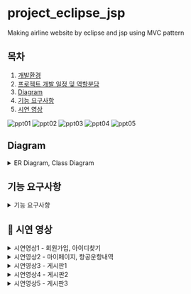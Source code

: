 # project_eclipse_jsp
Making airline website by eclipse and jsp using MVC pattern

## 목차    
1. [개발환경](#-개발환경)  
2. [프로젝트 개발 일정 및 역할분담](#-조원)     
4. [Diagram](#diagram)   
5. [기능 요구사항](#기능-요구사항)     
6. [시연 영상](#-시연-영상)

   
![ppt01](https://github.com/dwdwdw12/project_eclipse_jsp/assets/147116004/b60e86ee-c396-45c7-ab4a-49aad2954eca)
![ppt02](https://github.com/dwdwdw12/project_eclipse_jsp/assets/147116004/f8f0b8f7-88a0-4227-989b-e6d1715047de)
![ppt03](https://github.com/dwdwdw12/project_eclipse_jsp/assets/147116004/b8adf69b-c905-4614-97ae-b13aa5d389b1)
![ppt04](https://github.com/dwdwdw12/project_eclipse_jsp/assets/147116004/5178a0f6-1a39-451a-ad9c-50833d67de4a)
![ppt05](https://github.com/dwdwdw12/project_eclipse_jsp/assets/147116004/a4a8ae31-1b05-4620-ba4f-8c3a061f0c0d)

## Diagram
<details>
  <summary>
    ER Diagram, Class Diagram
  </summary>
   
![ppt06](https://github.com/dwdwdw12/project_eclipse_jsp/assets/147116004/6f16267b-1fff-4733-b672-d4dc1c3812f3)
![ppt07](https://github.com/dwdwdw12/project_eclipse_jsp/assets/147116004/8466bbc5-29fa-43ce-befc-50d440223d8c)
![ppt08](https://github.com/dwdwdw12/project_eclipse_jsp/assets/147116004/7509cd97-b76d-4157-a3d5-a7ac3e1aeb03)
![ppt09](https://github.com/dwdwdw12/project_eclipse_jsp/assets/147116004/448f5fa0-1dfe-4fcc-acf4-11bec0cccf06)
![ppt10](https://github.com/dwdwdw12/project_eclipse_jsp/assets/147116004/e5bb8229-6a68-40c3-b2e8-94925f6490e7)
</details>

## 기능 요구사항
<details>
  <summary>
    기능 요구사항
  </summary>
   
![ppt11](https://github.com/dwdwdw12/project_eclipse_jsp/assets/147116004/4a0ff223-9aae-43dd-80c1-e50b9aec75e3)
![ppt12](https://github.com/dwdwdw12/project_eclipse_jsp/assets/147116004/706a7037-b976-4415-9d5b-b05537f1c7fd)
![ppt13](https://github.com/dwdwdw12/project_eclipse_jsp/assets/147116004/5bff6a97-ac61-4620-ba85-f4bf4acf4961)
![ppt14](https://github.com/dwdwdw12/project_eclipse_jsp/assets/147116004/0e093d5b-104e-4966-a847-2040cfd7f1ae)
![ppt15](https://github.com/dwdwdw12/project_eclipse_jsp/assets/147116004/c566ea6b-bfed-49c5-b56c-7c0b5863cb9e)
![ppt16](https://github.com/dwdwdw12/project_eclipse_jsp/assets/147116004/ca0357f8-d7f8-4cf1-9101-e4d7b6586a04)
![ppt17](https://github.com/dwdwdw12/project_eclipse_jsp/assets/147116004/3543ebe4-09d9-4534-9645-bcca09a62e88)
![ppt18](https://github.com/dwdwdw12/project_eclipse_jsp/assets/147116004/d64468f7-1ee5-4c94-9a08-176d6c26e657)
![ppt19](https://github.com/dwdwdw12/project_eclipse_jsp/assets/147116004/e046a181-e89d-47d6-b7bd-f2d9dfd46f01)
![ppt20](https://github.com/dwdwdw12/project_eclipse_jsp/assets/147116004/8975471a-794c-470d-9321-b004475ad0cc)
</details>


## 📝 시연 영상

<details>
  <summary>
    시연영상1 - 회원가입, 아이디찾기
  </summary>

https://github.com/dwdwdw12/project_eclipse_jsp/assets/147116004/8635346a-921f-4458-a47c-73455a3951a8

</details>

<details>
  <summary>
    시연영상2 - 마이페이지, 항공운항내역
  </summary>

https://github.com/dwdwdw12/project_eclipse_jsp/assets/147116004/a13a0593-611c-4952-a04c-e32ab3c70e56

</details>

<details>
  <summary>
    시연영상3 - 게시판1 
  </summary>
          
https://github.com/dwdwdw12/project_eclipse_jsp/assets/147116004/c043d5a0-a931-4c90-b04f-d76c4e8f6aba

</details>

<details>
  <summary>
    시연영상4 - 게시판2 
  </summary>
        

https://github.com/dwdwdw12/project_eclipse_jsp/assets/147116004/8f88265e-da7c-4855-bb9b-8448ba7e0c2a

</details>

<details>
  <summary>
    시연영상5 - 게시판3  
  </summary>
                
https://github.com/dwdwdw12/project_eclipse_jsp/assets/147116004/4e83c79a-7a2d-4d5e-82e7-f08ebcedd938

</details>


